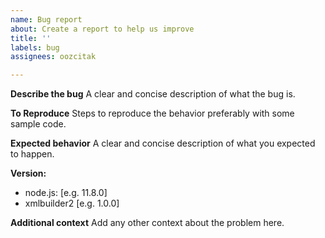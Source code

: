 ```yaml
---
name: Bug report
about: Create a report to help us improve
title: ''
labels: bug
assignees: oozcitak

---
```


**Describe the bug**
A clear and concise description of what the bug is.

**To Reproduce**
Steps to reproduce the behavior preferably with some sample code.

**Expected behavior**
A clear and concise description of what you expected to happen.

**Version:**
 - node.js: [e.g. 11.8.0]
 - xmlbuilder2 [e.g. 1.0.0]

**Additional context**
Add any other context about the problem here.
